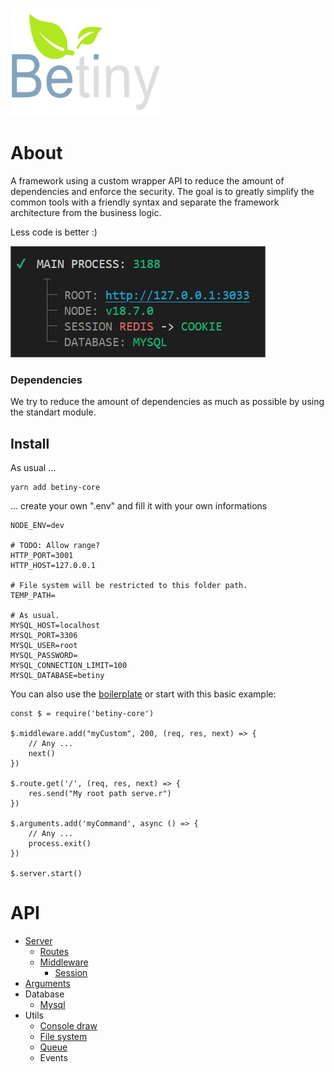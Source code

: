 
<p>
<img width="240" src="./docs/logo.svg">
</p>

# About
A framework using a custom wrapper API to reduce the amount of dependencies and enforce the security. The goal is to greatly simplify the common tools with a friendly syntax and separate the framework architecture from the business logic.

Less code is better :)

![betiny](./docs/betiny.jpg)

### Dependencies
We try to reduce the amount of dependencies as much as possible by using the standart module.

## Install
As usual ... 

    yarn add betiny-core

... create your own ".env" and fill it with your own informations

    NODE_ENV=dev

    # TODO: Allow range?
    HTTP_PORT=3001
    HTTP_HOST=127.0.0.1

    # File system will be restricted to this folder path.
    TEMP_PATH=
    
    # As usual.
    MYSQL_HOST=localhost
    MYSQL_PORT=3306
    MYSQL_USER=root
    MYSQL_PASSWORD=
    MYSQL_CONNECTION_LIMIT=100
    MYSQL_DATABASE=betiny

You can also use the [boilerplate](https://github.com/Braije/betiny-boilerplate) or start with this basic example:

    const $ = require('betiny-core')

    $.middleware.add("myCustom", 200, (req, res, next) => {
        // Any ...
        next()
    })

    $.route.get('/', (req, res, next) => {
        res.send("My root path serve.r")
    })

    $.arguments.add('myCommand', async () => {
        // Any ...
        process.exit()
    })

    $.server.start()

# API

- [Server](./api/core/server.md)
    - [Routes](./api/core/routes.md)
    - [Middleware](./api/core/middleware.md)
        - [Session](./api/core/session.md)
- [Arguments](./api/core/arguments.md)
- Database
    - [Mysql](./api/core/mysql.md)
- Utils
    - [Console draw](./api/core/log.md)
    - [File system](./api/core/files.md)
    - [Queue](./api/core/queue.md)
    - Events
